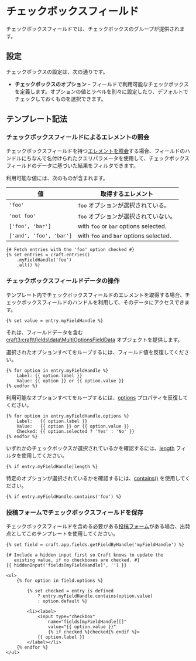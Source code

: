 # チェックボックスフィールド

チェックボックスフィールドでは、チェックボックスのグループが提供されます。

## 設定

チェックボックスの設定は、次の通りです。

* **チェックボックスのオプション** – フィールドで利用可能なチェックボックスを定義します。オプションの値とラベルを別々に設定したり、デフォルトでチェックしておくものを選択できます。

## テンプレート記法

### チェックボックスフィールドによるエレメントの照会

チェックボックスフィールドを持つ[エレメントを照会](dev/element-queries/README.md)する場合、フィールドのハンドルにちなんで名付けられたクエリパラメータを使用して、チェックボックスフィールドのデータに基づいた結果をフィルタできます。

利用可能な値には、次のものが含まれます。

| 値 | 取得するエレメント
| - | -
| `'foo'` | `foo` オプションが選択されている。
| `'not foo'` | `foo` オプションが選択されていない。
| `['foo', 'bar']` | with `foo` or `bar` options selected.
| `['and', 'foo', 'bar']` | with `foo` and `bar` options selected.

```twig
{# Fetch entries with the 'foo' option checked #}
{% set entries = craft.entries()
    .myFieldHandle('foo')
    .all() %}
```

### チェックボックスフィールドデータの操作

テンプレート内でチェックボックスフィールドのエレメントを取得する場合、チェックボックスフィールドのハンドルを利用して、そのデータにアクセスできます。

```twig
{% set value = entry.myFieldHandle %}
```

それは、フィールドデータを含む <craft3:craft\fields\data\MultiOptionsFieldData> オブジェクトを提供します。

選択されたオプションすべてをループするには、フィールド値を反復してください。

```twig
{% for option in entry.myFieldHandle %}
    Label: {{ option.label }}
    Value: {{ option }} or {{ option.value }}
{% endfor %}
```

利用可能なオプションすべてをループするには、[options](craft3:craft\fields\data\MultiOptionsFieldData::getOptions()) プロパティを反復してください。

```twig
{% for option in entry.myFieldHandle.options %}
    Label:   {{ option.label }}
    Value:   {{ option }} or {{ option.value }}
    Checked: {{ option.selected ? 'Yes' : 'No' }}
{% endfor %}
```

いずれかのチェックボックスが選択されているかを確認するには、[length](https://twig.symfony.com/doc/2.x/filters/length.html) フィルタを使用してください。

```twig
{% if entry.myFieldHandle|length %}
```

特定のオプションが選択されているかを確認するには、[contains()](craft3:craft\fields\data\MultiOptionsFieldData::contains()) を使用してください。

```twig
{% if entry.myFieldHandle.contains('foo') %}
```

### 投稿フォームでチェックボックスフィールドを保存

チェックボックスフィールドを含める必要がある[投稿フォーム](dev/examples/entry-form.md)がある場合、出発点としてこのテンプレートを使用してください。

```twig
{% set field = craft.app.fields.getFieldByHandle('myFieldHandle') %}

{# Include a hidden input first so Craft knows to update the
   existing value, if no checkboxes are checked. #}
{{ hiddenInput('fields[myFieldHandle]', '') }}

<ul>
    {% for option in field.options %}

        {% set checked = entry is defined
            ? entry.myFieldHandle.contains(option.value)
            : option.default %}

        <li><label>
            <input type="checkbox"
                name="fields[myFieldHandle][]"
                value="{{ option.value }}"
                {% if checked %}checked{% endif %}>
            {{ option.label }}
        </label></li>
    {% endfor %}
</ul>
```
